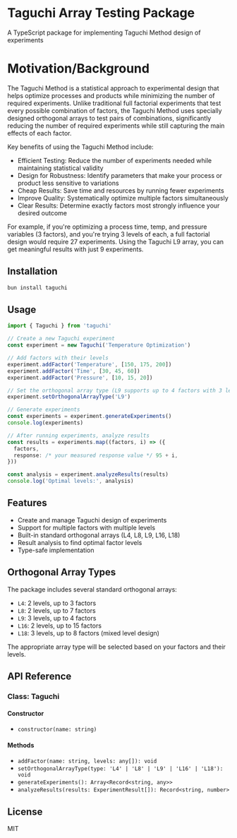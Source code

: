 # Taguchi Array Testing Package

A TypeScript package for implementing Taguchi Method design of experiments

# Motivation/Background

The Taguchi Method is a statistical approach to experimental design that helps optimize processes and products while minimizing the number of required experiments. Unlike traditional full factorial experiments that test every possible combination of factors, the Taguchi Method uses specially designed orthogonal arrays to test pairs of combinations, significantly reducing the number of required experiments while still capturing the main effects of each factor.

Key benefits of using the Taguchi Method include:

- Efficient Testing: Reduce the number of experiments needed while maintaining statistical validity
- Design for Robustness: Identify parameters that make your process or product less sensitive to variations
- Cheap Results: Save time and resources by running fewer experiments
- Improve Quality: Systematically optimize multiple factors simultaneously
- Clear Results: Determine exactly factors most strongly influence your desired outcome

For example, if you're optimizing a process time, temp, and pressure variables (3 factors), and you're trying 3 levels of each, a full factorial design would require 27 experiments. Using the Taguchi L9 array, you can get meaningful results with just 9 experiments.

## Installation

```bash
bun install taguchi
```

## Usage

```typescript
import { Taguchi } from 'taguchi'

// Create a new Taguchi experiment
const experiment = new Taguchi('Temperature Optimization')

// Add factors with their levels
experiment.addFactor('Temperature', [150, 175, 200])
experiment.addFactor('Time', [30, 45, 60])
experiment.addFactor('Pressure', [10, 15, 20])

// Set the orthogonal array type (L9 supports up to 4 factors with 3 levels each)
experiment.setOrthogonalArrayType('L9')

// Generate experiments
const experiments = experiment.generateExperiments()
console.log(experiments)

// After running experiments, analyze results
const results = experiments.map((factors, i) => ({
  factors,
  response: /* your measured response value */ 95 + i,
}))

const analysis = experiment.analyzeResults(results)
console.log('Optimal levels:', analysis)
```

## Features

- Create and manage Taguchi design of experiments
- Support for multiple factors with multiple levels
- Built-in standard orthogonal arrays (L4, L8, L9, L16, L18)
- Result analysis to find optimal factor levels
- Type-safe implementation

## Orthogonal Array Types

The package includes several standard orthogonal arrays:

- `L4`: 2 levels, up to 3 factors
- `L8`: 2 levels, up to 7 factors
- `L9`: 3 levels, up to 4 factors
- `L16`: 2 levels, up to 15 factors
- `L18`: 3 levels, up to 8 factors (mixed level design)

The appropriate array type will be selected based on your factors and their levels.

## API Reference

### Class: Taguchi

#### Constructor

- `constructor(name: string)`

#### Methods

- `addFactor(name: string, levels: any[]): void`
- `setOrthogonalArrayType(type: 'L4' | 'L8' | 'L9' | 'L16' | 'L18'): void`
- `generateExperiments(): Array<Record<string, any>>`
- `analyzeResults(results: ExperimentResult[]): Record<string, number>`

## License

MIT
